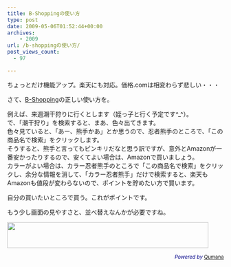 ```yaml
---
title: B-Shoppingの使い方
type: post
date: 2009-05-06T01:52:44+00:00
archives:
    - 2009
url: /b-shoppingの使い方/
post_views_count:
  - 97

---
```

ちょっとだけ機能アップ。楽天にも対応。価格.comは相変わらず悲しい・・・

さて、<a href="http://b-shopping.appspot.com/product/" target="_blank">B-Shopping</a>の正しい使い方を。

例えば、来週潮干狩りに行くとします（姪っ子と行く予定です^_^）。  
で、「潮干狩り」を検索すると、まあ、色々出てきます。  
色々見ていると、「あー、熊手かあ」とか思うので、忍者熊手のところで、「この商品名で検索」をクリックします。  
そうすると、熊手と言ってもピンキリだなと思う訳ですが、意外とAmazonが一番安かったりするので、安くてよい場合は、Amazonで買いましょう。  
カラーがよい場合は、カラー忍者熊手のところで「この商品名で検索」をクリックし、余分な情報を消して、「カラー忍者熊手」だけで検索すると、楽天もAmazonも値段が変わらないので、ポイントを貯めたい方で買います。

自分の買いたいところで買う。これがポイントです。

もう少し画面の見やすさと、並べ替えなんかが必要ですね。

<a href="http://px.a8.net/svt/ejp?a8mat=1HPMBD+EAZZ1U+5WS+CDDY9" target="_blank"><img height="60" border="0" width="468" alt="" src="http://www25.a8.net/svt/bgt?aid=090214969865&wid=001&eno=01&mid=s00000000766002078000&mc=1" /></a><img height="1" border="0" width="1" alt="" src="https://i1.wp.com/www13.a8.net/0.gif?resize=1%2C1" data-recalc-dims="1" /> 

<p style="color:#008;text-align:right;">
  <small><em>Powered by</em> <a href="http://www.qumana.com/">Qumana</a></small>
</p>